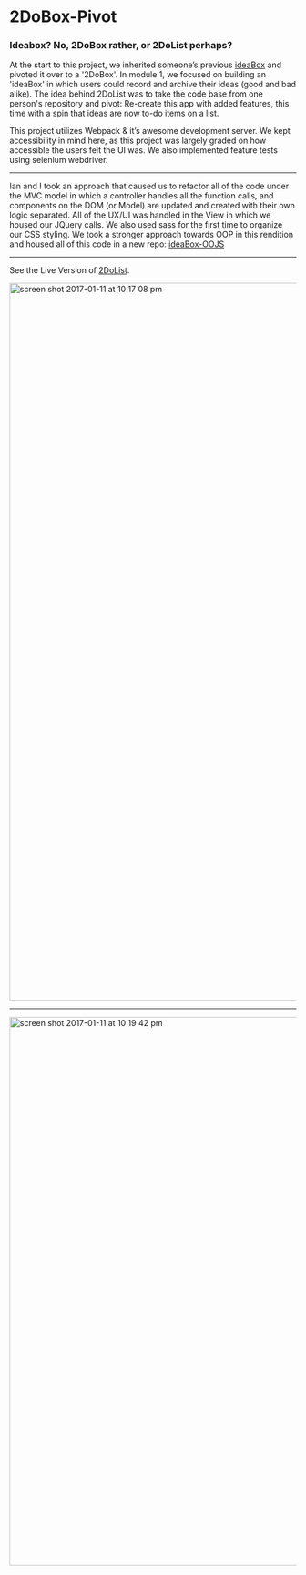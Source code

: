 # 2DoBox-Pivot

### Ideabox? No, 2DoBox rather, or 2DoList perhaps?

At the start to this project, we inherited someone’s previous [ideaBox](https://github.com/kswhyte/idea-box) and pivoted it over to a '2DoBox'. In module 1, we focused on building an 'ideaBox' in which users could record and archive their ideas (good and bad alike). The idea behind 2DoList was to take the code base from one person's repository and pivot: Re-create this app with added features, this time with a spin that ideas are now to-do items on a list. 

This project utilizes Webpack & it’s awesome development server. We kept accessibility in mind here, as this project was largely graded on how accessible the users felt the UI was. We also implemented feature tests using selenium webdriver.

---

Ian and I took an approach that caused us to refactor all of the code under the MVC model in which a controller handles all the function calls, and components on the DOM (or Model) are updated and created with their own logic separated. All of the UX/UI was handled in the View in which we housed our JQuery calls. We also used sass for the first time to organize our CSS styling. We took a stronger approach towards OOP in this rendition and housed all of this code in a new repo: [ideaBox-OOJS](https://github.com/kswhyte/idea-box-oojs)

---

See the Live Version of [2DoList](https://kswhyte.github.io/2DoBox-Pivot/).

<img width="1261" alt="screen shot 2017-01-11 at 10 17 08 pm" src="https://cloud.githubusercontent.com/assets/13802107/21877962/200bf7b6-d84c-11e6-97c8-b0ac59158f11.png">

---

<img width="964" alt="screen shot 2017-01-11 at 10 19 42 pm" src="https://cloud.githubusercontent.com/assets/13802107/21877964/243f5bd4-d84c-11e6-8608-49fc5adaa2be.png">
